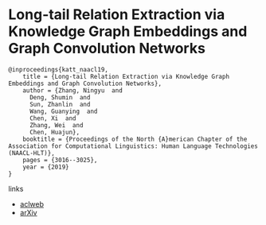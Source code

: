 # Long-tail Relation Extraction via Knowledge Graph Embeddings and Graph Convolution Networks

```
@inproceedings{katt_naacl19,
    title = {Long-tail Relation Extraction via Knowledge Graph Embeddings and Graph Convolution Networks},
    author = {Zhang, Ningyu  and
      Deng, Shumin  and
      Sun, Zhanlin  and
      Wang, Guanying  and
      Chen, Xi  and
      Zhang, Wei  and
      Chen, Huajun},
    booktitle = {Proceedings of the North {A}merican Chapter of the Association for Computational Linguistics: Human Language Technologies (NAACL-HLT)},
    pages = {3016--3025},
    year = {2019}
}
```

links
- [aclweb](https://aclweb.org/anthology/papers/N/N19/N19-1306/)
- [arXiv](https://arxiv.org/abs/1903.01306)
